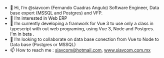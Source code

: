 - 👋 Hi, I’m @siavcom (Fernando Cuadras Angulo) Software Engineer, Data base expert  (MSSQL and Postgres) and VFP.
- 👀 I’m interested in Web ERP  
- 🌱 I’m currently developing a framwork for Vue 3 to use only a class in typescript with out web programing, using Vue 3, Node and Postgres. I'm in beta .
- 💞️ I’m looking to collaborate on data base conection from Vue to Node to Data base (Postgres or MSSQL)
- 📫 How to reach me : siavcom@hotmail.com, www.siavcom.com.mx 

<!---
siavcom/siavcom is a ✨ special ✨ repository because its `README.md` (this file) appears on your GitHub profile.
You can click the Preview link to take a look at your changes.
--->
